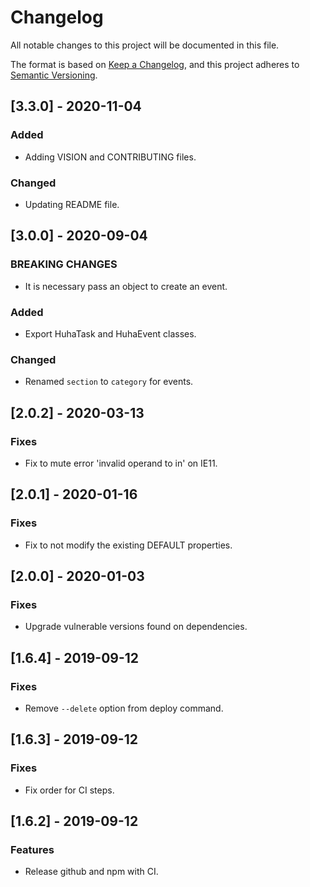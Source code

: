 # Changelog
All notable changes to this project will be documented in this file.

The format is based on [Keep a Changelog](https://keepachangelog.com/en/1.0.0/),
and this project adheres to [Semantic Versioning](https://semver.org/spec/v2.0.0.html).

## [3.3.0] - 2020-11-04
### Added
- Adding VISION and CONTRIBUTING files.

### Changed
- Updating README file.

## [3.0.0] - 2020-09-04
### BREAKING CHANGES
- It is necessary pass an object to create an event.

### Added
- Export HuhaTask and HuhaEvent classes.

### Changed
- Renamed `section` to `category` for events.

## [2.0.2] - 2020-03-13
### Fixes
- Fix to mute error 'invalid operand to in' on IE11.

## [2.0.1] - 2020-01-16
### Fixes
- Fix to not modify the existing DEFAULT properties.

## [2.0.0] - 2020-01-03
### Fixes
- Upgrade vulnerable versions found on dependencies.

## [1.6.4] - 2019-09-12
### Fixes
- Remove `--delete` option from deploy command.

## [1.6.3] - 2019-09-12
### Fixes
- Fix order for CI steps.

## [1.6.2] - 2019-09-12
### Features
- Release github and npm with CI.
